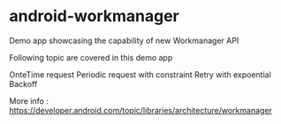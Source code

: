 # android-workmanager
Demo app showcasing the capability of new Workmanager API


Following topic are covered in this demo app

OnteTime request
Periodic request with constraint 
Retry with expoential Backoff

More info : https://developer.android.com/topic/libraries/architecture/workmanager
